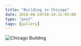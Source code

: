```yaml
---
title: "Building in Chicago"
date: 2018-08-24T10:18:12-05:00
type: "post"
tags: [gallery]
---
```

![Chicago Building](/images/gallery/chicago-building.jpg)